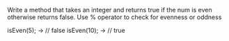 Write a method that takes an integer and returns true if the num is even otherwise returns false.
   Use  % operator to check for evenness or oddness

   isEven(5); ->  //  false
   isEven(10); -> //  true